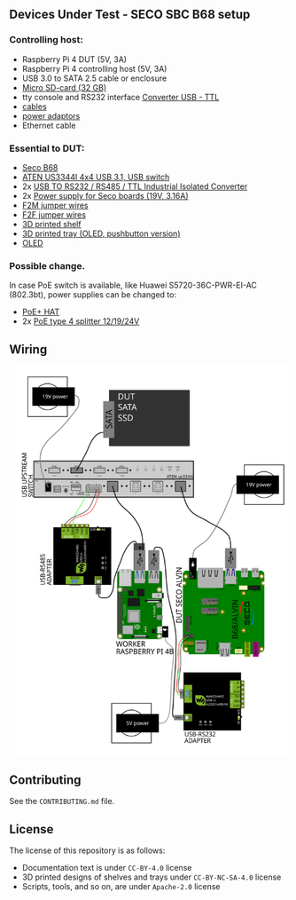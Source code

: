 <!--
SPDX-FileCopyrightText: Huawei Inc.

SPDX-License-Identifier: CC-BY-4.0
-->
## Devices Under Test - SECO SBC B68 setup

### Controlling host:
- Raspberry Pi 4 DUT (5V, 3A)
- Raspberry Pi 4 controlling host (5V, 3A)
- USB 3.0 to SATA 2.5 cable or enclosure
- [Micro SD-card (32 GB)](https://www.amazon.com/Sandisk-Ultra-Micro-UHS-I-Adapter/dp/B073K14CVB)
- tty console and RS232 interface [Converter USB - TTL](https://elty.pl/pl/p/Konwerter-USB-na-RS232RS485TTL-z-izolacja./2468?utm_source=ceneo&utm_medium=referral)
- [cables](https://www.x-kom.pl/p/64439-kabel-zasilajacy-gembird-przedluzacz-c13-c14-18m.html)
- [power adaptors](https://www.x-kom.pl/p/263244-kabel-zasilajacy-gembird-kabel-schuko-c14-15cm.html)
- Ethernet cable

### Essential to DUT:
- [Seco B68](https://edge.seco.com/usa/alvin.html)
- [ATEN US3344I 4x4 USB 3.1, USB switch](https://www.amazon.pl/gp/product/B07N2ZXCHF)
- 2x [USB TO RS232 / RS485 / TTL Industrial Isolated Converter](https://www.waveshare.com/usb-to-rs232-485-ttl.htm)
- 2x [Power supply for Seco boards (19V, 3.16A)](https://www.amazon.de/-/en/AD24P_DE_N_2/dp/B083C11NQX)
- [F2M jumper wires](https://www.amazon.pl/dp/B07K8PVKBP/?coliid=I2LIB46FB8EO4I&colid=EVVMW1H6DML2&psc=1&ref_=lv_ov_lig_dp_it)
- [F2F jumper wires](https://www.amazon.pl/dp/B07KYHBVR7/?coliid=I2E8ALNGLDOVFB&colid=EVVMW1H6DML2&psc=1&ref_=lv_ov_lig_dp_it)
- [3D printed shelf](https://gitlab.eclipse.org/pastanki/HLaaS/-/blob/main/3D_shelves/README.md)
- [3D printed tray (OLED, pushbutton version)](https://www.printables.com/model/69176-1u-raspberry-pi-rack-with-moduler-trays/files#preview)
- [OLED](https://www.amazon.de/gp/product/B07BDFXFRK)


### Possible change.
In case PoE switch is available, like Huawei S5720-36C-PWR-EI-AC (802.3bt), power supplies can be changed to:
- [PoE+ HAT](https://www.amazon.de/gp/product/B0928ZD7QQ)
- 2x [PoE type 4 splitter 12/19/24V](https://www.amazon.de/-/en/Planet-Single-Port-Ultra-Splitter/dp/B07B6GJGMC)

## Wiring
![wiring diagram](../dut_diagrams/SVG/alvin_dut.svg)

## Contributing

See the `CONTRIBUTING.md` file.

## License

The license of this repository is as follows:

* Documentation text is under `CC-BY-4.0` license
* 3D printed designs of shelves and trays under `CC-BY-NC-SA-4.0` license
* Scripts, tools, and so on, are under `Apache-2.0` license
